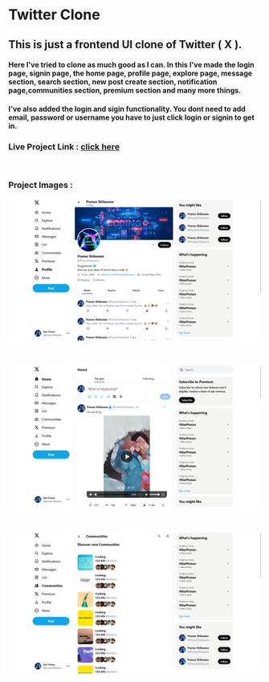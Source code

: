 # Twitter Clone

## This is just a frontend UI clone of Twitter ( X ).

#### Here I've tried to clone as much good as I can. In this I've made the login page, signin page, the home page, profile page, explore page, message section, search section, new post create section, notification page,communities section, premium section and many more things.

#### I've also added the login and sigin functionality. You dont need to add email, password or username you have to just click login or signin to get in.

### Live Project Link : [ click here ](https://twitter-pranav.vercel.app)

<br/>

### __Project Images :__
![Project Preview Image](/public/preview1.png)

<br/>

![Project Preview Image](/public/preview2.png)

<br/>

![Project Preview Image](/public/preview3.png)
